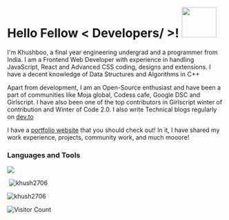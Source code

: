 # Hello Fellow < Developers/ >! <img src="https://camo.githubusercontent.com/0092ad4434a6214e925eeddd36d7eb880ef2dae0be925304df2b743f30544a2c/68747470733a2f2f656d6f6a69732e736c61636b6d6f6a69732e636f6d2f656d6f6a69732f696d616765732f313538383137373032302f383830392f776176655f68656c6c6f2e6769663f31353838313737303230" width="80px" height="70px">
I'm Khushboo, a final year engineering undergrad and a programmer from India. I am a Frontend Web Developer with experience in handling JavaScript, React and Advanced CSS coding, designs and extensions. I have a decent knowledge of Data Structures and Algorithms in C++

Apart from development, I am an Open-Source enthusiast and have been a part of communities like Moja global, Codess cafe, Google DSC and Girlscript. I have also been one of the top contributors in Girlscript winter of contribution and Winter of Code 2.0. I also write Technical blogs regularly on [dev.to](https://dev.to/khush2706)

I have a [portfolio website](http://sabkhush.me) that you should check out! In it, I have shared my work experience, projects, community work, and much mooore!

<h3 align="left">Languages and Tools</h3>

<p align="left">
  <a href="https://skillicons.dev">
    <img src="https://skillicons.dev/icons?i=c,cpp,js,react,css,html,py,git,github,nextjs,supabase,bootstrap,tailwind,vercel" />
  </a>
</p>

<p>&nbsp;<img  src="https://github-readme-stats.vercel.app/api?username=khush2706&show_icons=true&locale=en&theme=radical" alt="khush2706" /></p>


<p><img  src="https://github-readme-streak-stats.herokuapp.com/?user=khush2706&" alt="khush2706" /></p>


![Visitor Count](https://profile-counter.glitch.me/{khush2706}/count.svg)
